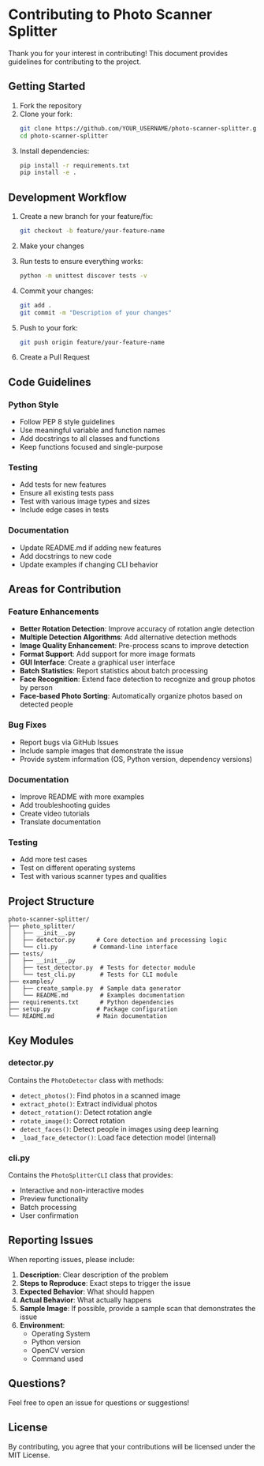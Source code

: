 # Contributing to Photo Scanner Splitter

Thank you for your interest in contributing! This document provides guidelines for contributing to the project.

## Getting Started

1. Fork the repository
2. Clone your fork:
   ```bash
   git clone https://github.com/YOUR_USERNAME/photo-scanner-splitter.git
   cd photo-scanner-splitter
   ```
3. Install dependencies:
   ```bash
   pip install -r requirements.txt
   pip install -e .
   ```

## Development Workflow

1. Create a new branch for your feature/fix:
   ```bash
   git checkout -b feature/your-feature-name
   ```

2. Make your changes

3. Run tests to ensure everything works:
   ```bash
   python -m unittest discover tests -v
   ```

4. Commit your changes:
   ```bash
   git add .
   git commit -m "Description of your changes"
   ```

5. Push to your fork:
   ```bash
   git push origin feature/your-feature-name
   ```

6. Create a Pull Request

## Code Guidelines

### Python Style

- Follow PEP 8 style guidelines
- Use meaningful variable and function names
- Add docstrings to all classes and functions
- Keep functions focused and single-purpose

### Testing

- Add tests for new features
- Ensure all existing tests pass
- Test with various image types and sizes
- Include edge cases in tests

### Documentation

- Update README.md if adding new features
- Add docstrings to new code
- Update examples if changing CLI behavior

## Areas for Contribution

### Feature Enhancements

- **Better Rotation Detection**: Improve accuracy of rotation angle detection
- **Multiple Detection Algorithms**: Add alternative detection methods
- **Image Quality Enhancement**: Pre-process scans to improve detection
- **Format Support**: Add support for more image formats
- **GUI Interface**: Create a graphical user interface
- **Batch Statistics**: Report statistics about batch processing
- **Face Recognition**: Extend face detection to recognize and group photos by person
- **Face-based Photo Sorting**: Automatically organize photos based on detected people

### Bug Fixes

- Report bugs via GitHub Issues
- Include sample images that demonstrate the issue
- Provide system information (OS, Python version, dependency versions)

### Documentation

- Improve README with more examples
- Add troubleshooting guides
- Create video tutorials
- Translate documentation

### Testing

- Add more test cases
- Test on different operating systems
- Test with various scanner types and qualities

## Project Structure

```
photo-scanner-splitter/
├── photo_splitter/
│   ├── __init__.py
│   ├── detector.py      # Core detection and processing logic
│   └── cli.py          # Command-line interface
├── tests/
│   ├── __init__.py
│   ├── test_detector.py  # Tests for detector module
│   └── test_cli.py       # Tests for CLI module
├── examples/
│   ├── create_sample.py  # Sample data generator
│   └── README.md         # Examples documentation
├── requirements.txt      # Python dependencies
├── setup.py             # Package configuration
└── README.md            # Main documentation
```

## Key Modules

### detector.py

Contains the `PhotoDetector` class with methods:
- `detect_photos()`: Find photos in a scanned image
- `extract_photo()`: Extract individual photos
- `detect_rotation()`: Detect rotation angle
- `rotate_image()`: Correct rotation
- `detect_faces()`: Detect people in images using deep learning
- `_load_face_detector()`: Load face detection model (internal)

### cli.py

Contains the `PhotoSplitterCLI` class that provides:
- Interactive and non-interactive modes
- Preview functionality
- Batch processing
- User confirmation

## Reporting Issues

When reporting issues, please include:

1. **Description**: Clear description of the problem
2. **Steps to Reproduce**: Exact steps to trigger the issue
3. **Expected Behavior**: What should happen
4. **Actual Behavior**: What actually happens
5. **Sample Image**: If possible, provide a sample scan that demonstrates the issue
6. **Environment**:
   - Operating System
   - Python version
   - OpenCV version
   - Command used

## Questions?

Feel free to open an issue for questions or suggestions!

## License

By contributing, you agree that your contributions will be licensed under the MIT License.
